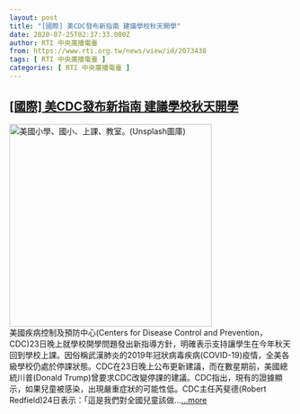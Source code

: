 ```yaml
---
layout: post
title: "[國際] 美CDC發布新指南 建議學校秋天開學"
date: 2020-07-25T02:37:33.000Z
author: RTI 中央廣播電臺
from: https://www.rti.org.tw/news/view/id/2073438
tags: [ RTI 中央廣播電臺 ]
categories: [ RTI 中央廣播電臺 ]
---
```

<!--1595644653000-->
[[國際] 美CDC發布新指南 建議學校秋天開學](https://www.rti.org.tw/news/view/id/2073438)
------

<div>
<img src="https://static.rti.org.tw/assets/thumbnails/2020/07/25/7580c766e894ab440f8bc1fd67d150e6.jpg" width="360" alt="美國小學、國小、上課、教室。(Unsplash圖庫)" title="美國小學、國小、上課、教室。(Unsplash圖庫)"><br>美國疾病控制及預防中心(Centers for Disease Control and Prevention，CDC)23日晚上就學校開學問題發出新指導方針，明確表示支持讓學生在今年秋天回到學校上課。因俗稱武漢肺炎的2019年冠狀病毒疾病(COVID-19)疫情，全美各級學校仍處於停課狀態。CDC在23日晚上公布更新建議，而在數星期前，美國總統川普(Donald Trump)曾要求CDC改變停課的建議。CDC指出，現有的證據顯示，如果兒童被感染，出現嚴重症狀的可能性低。CDC主任芮斐德(Robert Redfield)24日表示：「這是我們對全國兒童該做...<a target="_blank" href="https://www.rti.org.tw/news/view/id/2073438">...more</a>
</div>
